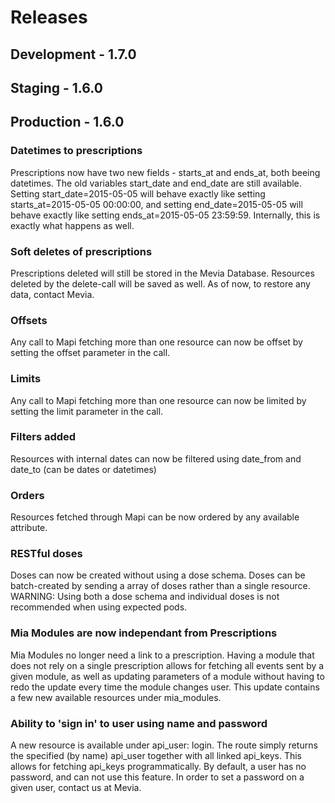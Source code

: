 # Releases

## Development - 1.7.0

## Staging - 1.6.0

## Production - 1.6.0

### Datetimes to prescriptions
Prescriptions now have two new fields - starts_at and ends_at, both beeing datetimes. The old variables start_date and end_date are still available. Setting start_date=2015-05-05 will behave exactly like setting starts_at=2015-05-05 00:00:00, and setting end_date=2015-05-05 will behave exactly like setting ends_at=2015-05-05 23:59:59. Internally, this is exactly what happens as well.

### Soft deletes of prescriptions
Prescriptions deleted will still be stored in the Mevia Database. Resources deleted by the delete-call will be saved as well. As of now, to restore any data, contact Mevia.

### Offsets
Any call to Mapi fetching more than one resource can now be offset by setting the offset parameter in the call.

### Limits
Any call to Mapi fetching more than one resource can now be limited by setting the limit parameter in the call.

### Filters added
Resources with internal dates can now be filtered using date_from and date_to (can be dates or datetimes)

### Orders
Resources fetched through Mapi can be now ordered by any available attribute.

### RESTful doses
Doses can now be created without using a dose schema. Doses can be batch-created by sending a array of doses rather than a single resource. WARNING: Using both a dose schema and individual doses is not recommended when using expected pods.

### Mia Modules are now independant from Prescriptions
Mia Modules no longer need a link to a prescription. Having a module that does not rely on a single prescription allows for fetching all events sent by a given module, as well as updating parameters of a module without having to redo the update every time the module changes user. This update contains a few new available resources under mia_modules.

### Ability to 'sign in' to user using name and password
A new resource is available under api_user: login. The route simply returns the specified (by name) api_user together with all linked api_keys. This allows for fetching api_keys programmatically. By default, a user has no password, and can not use this feature. In order to set a password on a given user, contact us at Mevia.
